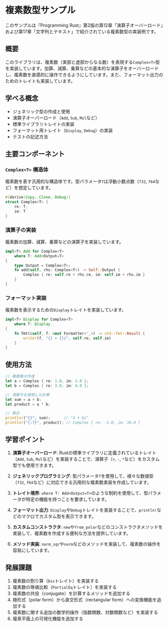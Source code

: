 # 複素数型サンプル

このサンプルは『Programming Rust』第2版の第12章「演算子オーバーロード」および第17章「文字列とテキスト」で紹介されている複素数型の実装例です。

## 概要

このライブラリは、複素数（実部と虚部からなる数）を表現する`Complex<T>`型を実装しています。加算、減算、乗算などの基本的な演算子をオーバーロードし、複素数を直感的に操作できるようにしています。また、フォーマット出力のためのトレイトも実装しています。

## 学べる概念

- ジェネリック型の作成と使用
- 演算子オーバーロード（`Add`, `Sub`, `Mul`など）
- 標準ライブラリトレイトの実装
- フォーマット用トレイト（`Display`, `Debug`）の実装
- テストの記述方法

## 主要コンポーネント

### `Complex<T>` 構造体

複素数を表す汎用的な構造体です。型パラメータ`T`は浮動小数点数（`f32`, `f64`など）を想定しています。

```rust
#[derive(Copy, Clone, Debug)]
struct Complex<T> {
    re: T,
    im: T
}
```

### 演算子の実装

複素数の加算、減算、乗算などの演算子を実装しています。

```rust
impl<T> Add for Complex<T>
    where T: Add<Output=T>
{
    type Output = Complex<T>;
    fn add(self, rhs: Complex<T>) -> Self::Output {
        Complex { re: self.re + rhs.re, im: self.im + rhs.im }
    }
}
```

### フォーマット実装

複素数を表示するための`Display`トレイトを実装しています。

```rust
impl<T> Display for Complex<T>
    where T: Display
{
    fn fmt(&self, f: &mut Formatter<'_>) -> std::fmt::Result {
        write!(f, "{} + {}i", self.re, self.im)
    }
}
```

## 使用方法

```rust
// 複素数の作成
let a = Complex { re: 1.0, im: 2.0 };
let b = Complex { re: 3.0, im: 4.0 };

// 演算子を使用した計算
let sum = a + b;
let product = a * b;

// 表示
println!("{}", sum);      // "4 + 6i"
println!("{:?}", product); // Complex { re: -5.0, im: 10.0 }
```

## 学習ポイント

1. **演算子オーバーロード**: Rustの標準ライブラリに定義されているトレイト（`Add`, `Sub`, `Mul`など）を実装することで、演算子（`+`, `-`, `*`など）をカスタム型でも使用できます。

2. **ジェネリックプログラミング**: 型パラメータ`T`を使用して、様々な数値型（`f32`, `f64`など）に対応できる汎用的な複素数実装を作成しています。

3. **トレイト境界**: `where T: Add<Output=T>`のような制約を使用して、型パラメータが特定の機能を持つことを要求しています。

4. **フォーマット出力**: `Display`や`Debug`トレイトを実装することで、`println!`などのマクロでカスタム型を表示できます。

5. **カスタムコンストラクタ**: `new`や`from_polar`などのコンストラクタメソッドを実装して、複素数を作成する便利な方法を提供しています。

6. **メソッド実装**: `norm_sqr`や`norm`などのメソッドを実装して、複素数の操作を容易にしています。

## 発展課題

1. 複素数の割り算（`Div`トレイト）を実装する
2. 複素数の等値比較（`PartialEq`トレイト）を実装する
3. 複素数の共役（conjugate）を計算するメソッドを追加する
4. 極形式（polar form）から直交形式（rectangular form）への変換機能を追加する
5. 複素数に関する追加の数学的操作（指数関数、対数関数など）を実装する
6. 複素平面上の可視化機能を追加する 
